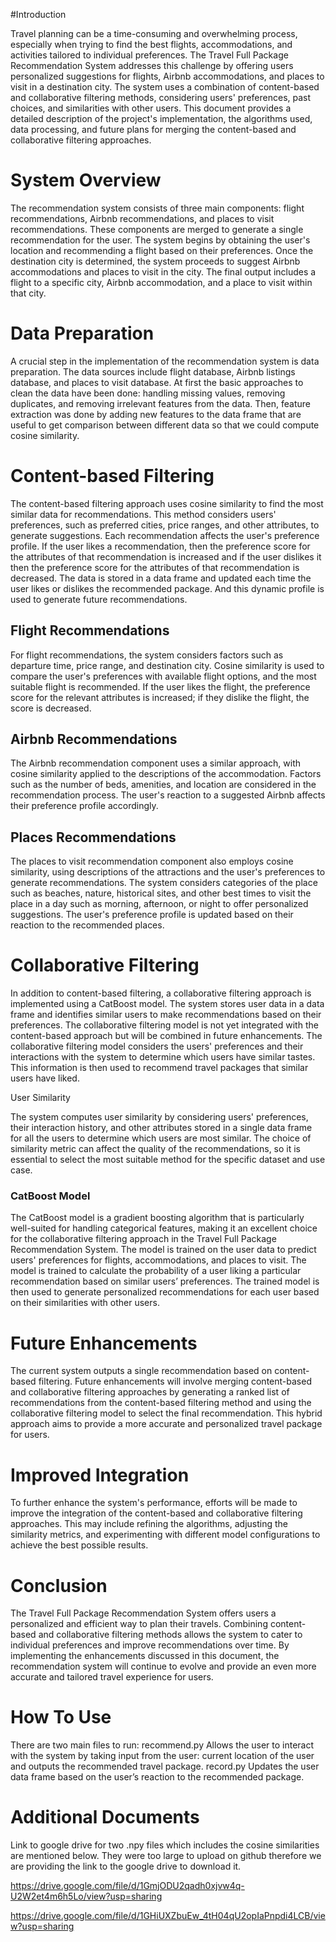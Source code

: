 #Introduction

Travel planning can be a time-consuming and overwhelming process, especially when trying to find the best flights, accommodations, and activities tailored to individual preferences. The Travel Full Package Recommendation System addresses this challenge by offering users personalized suggestions for flights, Airbnb accommodations, and places to visit in a destination city. The system uses a combination of content-based and collaborative filtering methods, considering users' preferences, past choices, and similarities with other users. This document provides a detailed description of the project's implementation, the algorithms used, data processing, and future plans for merging the content-based and collaborative filtering approaches.

<h1>System Overview</h1>

The recommendation system consists of three main components: flight recommendations, Airbnb recommendations, and places to visit recommendations. These components are merged to generate a single recommendation for the user. The system begins by obtaining the user's location and recommending a flight based on their preferences. Once the destination city is determined, the system proceeds to suggest Airbnb accommodations and places to visit in the city. The final output includes a flight to a specific city, Airbnb accommodation, and a place to visit within that city.

<h1>Data Preparation</h1>

A crucial step in the implementation of the recommendation system is data preparation. The data sources include flight database, Airbnb listings database, and places to visit database. At first the basic approaches to clean the data have been done: handling missing values, removing duplicates, and removing irrelevant features from the data. Then, feature extraction was done by adding new features to the data frame that are useful to get comparison between different data so that we could compute cosine similarity.

<h1>Content-based Filtering</h1>

The content-based filtering approach uses cosine similarity to find the most similar data for recommendations. This method considers users' preferences, such as preferred cities, price ranges, and other attributes, to generate suggestions. Each recommendation affects the user's preference profile. If the user likes a recommendation, then the preference score for the attributes of that recommendation is increased and if the user dislikes it then the preference score for the attributes of that recommendation is decreased. The data is stored in a data frame and updated each time the user likes or dislikes the recommended package. And this dynamic profile is used to generate future recommendations.

<h2>Flight Recommendations</h2>

For flight recommendations, the system considers factors such as departure time, price range, and destination city. Cosine similarity is used to compare the user's preferences with available flight options, and the most suitable flight is recommended. If the user likes the flight, the preference score for the relevant attributes is increased; if they dislike the flight, the score is decreased.

<h2>Airbnb Recommendations</h2>

The Airbnb recommendation component uses a similar approach, with cosine similarity applied to the descriptions of the accommodation. Factors such as the number of beds, amenities, and location are considered in the recommendation process. The user's reaction to a suggested Airbnb affects their preference profile accordingly.

<h2>Places Recommendations</h2>

The places to visit recommendation component also employs cosine similarity, using descriptions of the attractions and the user's preferences to generate recommendations. The system considers categories of the place such as beaches, nature, historical sites, and other best times to visit the place in a day such as morning, afternoon, or night to offer personalized suggestions. The user's preference profile is updated based on their reaction to the recommended places.

<h1>Collaborative Filtering</h1>

In addition to content-based filtering, a collaborative filtering approach is implemented using a CatBoost model. The system stores user data in a data frame and identifies similar users to make recommendations based on their preferences. The collaborative filtering model is not yet integrated with the content-based approach but will be combined in future enhancements. The collaborative filtering model considers the users' preferences and their interactions with the system to determine which users have similar tastes. This information is then used to recommend travel packages that similar users have liked.

</h2>User Similarity</h2>

The system computes user similarity by considering users' preferences, their interaction history, and other attributes stored in a single data frame for all the users to determine which users are most similar. The choice of similarity metric can affect the quality of the recommendations, so it is essential to select the most suitable method for the specific dataset and use case.

<h3>CatBoost Model</h3>

The CatBoost model is a gradient boosting algorithm that is particularly well-suited for handling categorical features, making it an excellent choice for the collaborative filtering approach in the Travel Full Package Recommendation System. The model is trained on the user data to predict users' preferences for flights, accommodations, and places to visit. The model is trained to calculate the probability of a user liking a particular recommendation based on similar users’ preferences. The trained model is then used to generate personalized recommendations for each user based on their similarities with other users.

<h1>Future Enhancements</h1>

The current system outputs a single recommendation based on content-based filtering. Future enhancements will involve merging content-based and collaborative filtering approaches by generating a ranked list of recommendations from the content-based filtering method and using the collaborative filtering model to select the final recommendation. This hybrid approach aims to provide a more accurate and personalized travel package for users.

<h1>Improved Integration</h1>

To further enhance the system's performance, efforts will be made to improve the integration of the content-based and collaborative filtering approaches. This may include refining the algorithms, adjusting the similarity metrics, and experimenting with different model configurations to achieve the best possible results.

<h1>Conclusion</h1>

The Travel Full Package Recommendation System offers users a personalized and efficient way to plan their travels. Combining content-based and collaborative filtering methods allows the system to cater to individual preferences and improve recommendations over time. By implementing the enhancements discussed in this document, the recommendation system will continue to evolve and provide an even more accurate and tailored travel experience for users.

<h1>How To Use</h1>

There are two main files to run:
recommend.py
Allows the user to interact with the system by taking input from the user: current location of the user and outputs the recommended travel package.
record.py
Updates the user data frame based on the user’s reaction to the recommended package.

<h1>Additional Documents</h1>

Link to google drive for two .npy files which includes the cosine similarities are mentioned below. They were too large to upload on github therefore we are providing the link to the google drive to download it. 

https://drive.google.com/file/d/1GmjODU2qadh0xjvw4q-U2W2et4m6h5Lo/view?usp=sharing

https://drive.google.com/file/d/1GHiUXZbuEw_4tH04qU2opIaPnpdi4LCB/view?usp=sharing
